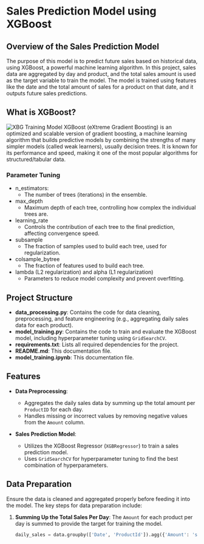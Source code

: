 # Sales Prediction Model using XGBoost

## Overview of the Sales Prediction Model
The purpose of this model is to predict future sales based on historical data, using XGBoost, a powerful machine learning algorithm. In this project, sales data are aggregated by day and product, and the total sales amount is used as the target variable to train the model. The model is trained using features like the date and the total amount of sales for a product on that date, and it outputs future sales predictions.

## What is XGBoost?
![XBG Training Model](https://miro.medium.com/v2/resize:fit:1000/0*zdmqFZ2nooBRedqC.png)
XGBoost (eXtreme Gradient Boosting) is an optimized and scalable version of gradient boosting, a machine learning algorithm that builds predictive models by combining the strengths of many simpler models (called weak learners), usually decision trees. It is known for its performance and speed, making it one of the most popular algorithms for structured/tabular data.

### Parameter Tuning
- n_estimators: 
  - The number of trees (iterations) in the ensemble.
- max_depth
  - Maximum depth of each tree, controlling how complex the individual trees are.
- learning_rate
  - Controls the contribution of each tree to the final prediction, affecting convergence speed.
- subsample
  - The fraction of samples used to build each tree, used for regularization.
- colsample_bytree
  - The fraction of features used to build each tree.
- lambda (L2 regularization) and alpha (L1 regularization)
  - Parameters to reduce model complexity and prevent overfitting.

## Project Structure

- **data_processing.py**: Contains the code for data cleaning, preprocessing, and feature engineering (e.g., aggregating daily sales data for each product).
- **model_training.py**: Contains the code to train and evaluate the XGBoost model, including hyperparameter tuning using `GridSearchCV`.
- **requirements.txt**: Lists all required dependencies for the project.
- **README.md**: This documentation file.
- **model_training.ipynb**: This documentation file.

## Features

- **Data Preprocessing**: 
  - Aggregates the daily sales data by summing up the total amount per `ProductID` for each day.
  - Handles missing or incorrect values by removing negative values from the `Amount` column.
  
- **Sales Prediction Model**: 
  - Utilizes the XGBoost Regressor (`XGBRegressor`) to train a sales prediction model.
  - Uses `GridSearchCV` for hyperparameter tuning to find the best combination of hyperparameters.
  
## Data Preparation

Ensure the data is cleaned and aggregated properly before feeding it into the model. The key steps for data preparation include:

1. **Summing Up the Total Sales Per Day**: 
   The `Amount` for each product per day is summed to provide the target for training the model.

   ```python
   daily_sales = data.groupby(['Date', 'ProductId']).agg({'Amount': 'sum'}).reset_index()
